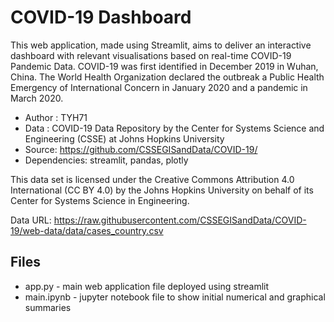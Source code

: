 # COVID-19 Dashboard

This web application, made using Streamlit, aims to deliver an interactive dashboard with relevant visualisations based on real-time COVID-19 Pandemic Data. COVID-19 was first identified in December 2019 in Wuhan, China. The World Health Organization declared the outbreak a Public Health Emergency of International Concern in January 2020 and a pandemic in March 2020.

- Author : TYH71
- Data : COVID-19 Data Repository by the Center for Systems Science and Engineering (CSSE) at Johns Hopkins University
- Source: https://github.com/CSSEGISandData/COVID-19/
- Dependencies: streamlit, pandas, plotly

This data set is licensed under the Creative Commons Attribution 4.0 International (CC BY 4.0) by the Johns Hopkins University on behalf of its Center for Systems Science in Engineering.

Data URL: https://raw.githubusercontent.com/CSSEGISandData/COVID-19/web-data/data/cases_country.csv

## Files

- app.py - main web application file deployed using streamlit
- main.ipynb - jupyter notebook file to show initial numerical and graphical summaries
